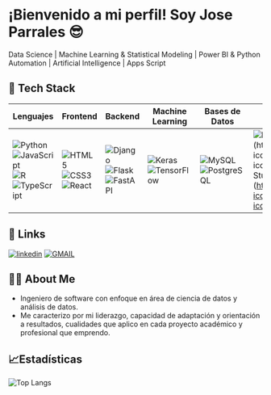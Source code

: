 
# ¡Bienvenido a mi perfil! Soy Jose Parrales 😎

Data Science | Machine Learning & Statistical Modeling | Power BI & Python Automation | Artificial Intelligence | Apps Script


## 🧠 Tech Stack

| **Lenguajes** | **Frontend** | **Backend** | **Machine Learning** | **Bases de Datos** | **Visualización** |
|---------------|---------------|--------------|----------------------|--------------------|-------------------|
| ![Python](https://cdn.jsdelivr.net/gh/devicons/devicon/icons/python/python-original.svg)![JavaScript](https://cdn.jsdelivr.net/gh/devicons/devicon/icons/javascript/javascript-original.svg)![R](https://cdn.jsdelivr.net/gh/devicons/devicon/icons/r/r-original.svg)![TypeScript](https://cdn.jsdelivr.net/gh/devicons/devicon/icons/typescript/typescript-original.svg) | ![HTML5](https://cdn.jsdelivr.net/gh/devicons/devicon/icons/html5/html5-original.svg)![CSS3](https://cdn.jsdelivr.net/gh/devicons/devicon/icons/css3/css3-original.svg)![React](https://cdn.jsdelivr.net/gh/devicons/devicon/icons/react/react-original.svg) | ![Django](https://cdn.jsdelivr.net/gh/devicons/devicon/icons/django/django-plain.svg)![Flask](https://cdn.jsdelivr.net/gh/devicons/devicon/icons/flask/flask-original.svg)![FastAPI](https://cdn.jsdelivr.net/gh/devicons/devicon/icons/fastapi/fastapi-original.svg) | ![Keras](https://cdn.jsdelivr.net/gh/devicons/devicon/icons/keras/keras-original.svg)![TensorFlow](https://cdn.jsdelivr.net/gh/devicons/devicon/icons/tensorflow/tensorflow-original.svg) | ![MySQL](https://cdn.jsdelivr.net/gh/devicons/devicon/icons/mysql/mysql-original.svg)![PostgreSQL](https://cdn.jsdelivr.net/gh/devicons/devicon/icons/postgresql/postgresql-original.svg) | ![Power BI]([https://cdn.jsdelivr.net/gh/simple-icons/simple-icons/icons/powerbi.svg](https://upload.wikimedia.org/wikipedia/commons/c/cf/New_Power_BI_Logo.svg))![Tableau](https://cdn.jsdelivr.net/gh/simple-icons/simple-icons/icons/tableau.svg)![Looker Studio](https://cdn.jsdelivr.net/gh/simple-icons/simple-icons/icons/looker.svg) |




## 🔗 Links
[![linkedin](https://img.shields.io/badge/linkedin-0A66C2?style=for-the-badge&logo=linkedin&logoColor=white)](https://www.linkedin.com/in/jose-parrales-torres-datascience-analytics/)
[![GMAIL](https://img.shields.io/badge/Email-D14836?style=for-the-badge&logo=gmail&logoColor=white)](mailto:jl.parrales.torres@gmail.com)


## 🧑‍💻 About Me

- Ingeniero de software con enfoque en área de ciencia de datos y análisis de datos.
- Me caracterizo por mi liderazgo, capacidad de adaptación y orientación a resultados, cualidades que aplico en cada proyecto académico y profesional que emprendo.



## 📈Estadísticas 


  
![Top Langs](https://github-readme-stats.vercel.app/api/top-langs/?username=magnanimous-se7en&layout=compact&theme=radical)

